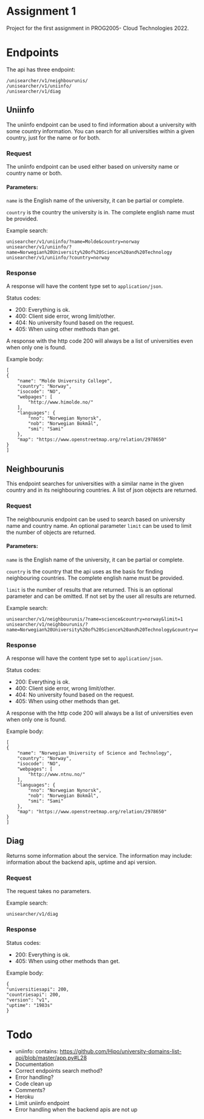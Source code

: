 # Assignment 1
Project for the first assignment in PROG2005- Cloud Technologies 2022.

# Endpoints
The api has three endpoint:

    /unisearcher/v1/neighbourunis/
    /unisearcher/v1/uniinfo/
    /unisearcher/v1/diag

## Uniinfo
The uniinfo endpoint can be used to find information about a university with some country information.
You can search for all universities within a given country, just for the name or for both.

### Request
The uniinfo endpoint can be used either based on university name or country name or both.

#### Parameters:
`name` is the English name of the university, it can be partial or complete.

`country` is the country the university is in. The complete english name must be provided.

Example search:

    unisearcher/v1/uniinfo/?name=Molde&country=norway
    unisearcher/v1/uniinfo/?name=Norwegian%20University%20of%20Science%20and%20Technology
    unisearcher/v1/uniinfo/?country=norway

### Response
A response will have the content type set to `application/json`.

Status codes:
* 200: Everything is ok.
* 400: Client side error, wrong limit/other.
* 404: No university found based on the request.
* 405: When using other methods than get.

A response with the http code 200 will always be a list of universities even when only one is found.

Example body:

    [
    {
        "name": "Molde University College",
        "country": "Norway",
        "isocode": "NO",
        "webpages": [
            "http://www.himolde.no/"
        ],
        "languages": {
            "nno": "Norwegian Nynorsk",
            "nob": "Norwegian Bokmål",
            "smi": "Sami"
        },
        "map": "https://www.openstreetmap.org/relation/2978650"
    }
    ]

## Neighbourunis
This endpoint searches for universities with a similar name in the given country and in its
neighbouring countries. A list of json objects are returned. 

### Request
The neighbourunis endpoint can be used to search based on university name and country name.
An optional parameter `limit` can be used to limit the number of objects are returned.

#### Parameters:

`name` is the English name of the university, it can be partial or complete.

`country` is the country that the api uses as the basis for finding neighbouring countries. 
The complete english name must be provided.

`limit` is the number of results that are returned. This is an optional parameter and can be omitted.
If not set by the user all results are returned.

Example search:

    unisearcher/v1/neighbourunis/?name=science&country=norway&limit=1
    unisearcher/v1/neighbourunis/?name=Norwegian%20University%20of%20Science%20and%20Technology&country=norway


### Response
A response will have the content type set to `application/json`.

Status codes:
* 200: Everything is ok.
* 400: Client side error, wrong limit/other.
* 404: No university found based on the request.
* 405: When using other methods than get.

A response with the http code 200 will always be a list of universities even when only one is found.

Example body:

    [
	{
		"name": "Norwegian University of Science and Technology",
		"country": "Norway",
		"isocode": "NO",
		"webpages": [
			"http://www.ntnu.no/"
		],
		"languages": {
			"nno": "Norwegian Nynorsk",
			"nob": "Norwegian Bokmål",
			"smi": "Sami"
		},
		"map": "https://www.openstreetmap.org/relation/2978650"
	}
    ]

## Diag
Returns some information about the service. The information may include: information about the backend
apis, uptime and api version.

### Request
The request takes no parameters.

Example search:

    unisearcher/v1/diag

### Response

Status codes:
* 200: Everything is ok.
* 405: When using other methods than get.

Example body:

    {
	"universitiesapi": 200,
	"countriesapi": 200,
	"version": "v1",
	"uptime": "1983s"
    }

# Todo
* uniinfo: contains: https://github.com/Hipo/university-domains-list-api/blob/master/app.py#L28
* Documentation
* Correct endpoints search method?
* Error handling?
* Code clean up
* Comments?
* Heroku
* Limit uniinfo endpoint
* Error handling when the backend apis are not up